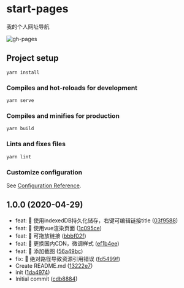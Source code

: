 # start-pages
我的个人网址导航

![gh-pages](https://github.com/zkl2333/start-pages/workflows/gh-pages/badge.svg)

## Project setup
```
yarn install
```

### Compiles and hot-reloads for development
```
yarn serve
```

### Compiles and minifies for production
```
yarn build
```

### Lints and fixes files
```
yarn lint
```

### Customize configuration
See [Configuration Reference](https://cli.vuejs.org/config/).

## 1.0.0 (2020-04-29)

* feat: 🎸 使用indexedDB持久化储存，右键可编辑链接title ([03f9588](https://github.com/zkl2333/start-pages/commit/03f9588))
* feat: 🎸 使用vue渲染页面 ([1c095ce](https://github.com/zkl2333/start-pages/commit/1c095ce))
* feat: 🎸 可拖放链接 ([bbbf02f](https://github.com/zkl2333/start-pages/commit/bbbf02f))
* feat: 🎸 更换国内CDN，微调样式 ([ef1b4ee](https://github.com/zkl2333/start-pages/commit/ef1b4ee))
* feat: 🎸 添加截图 ([56a49bc](https://github.com/zkl2333/start-pages/commit/56a49bc))
* fix: 🐛 绝对路径导致资源引用错误 ([fd5499f](https://github.com/zkl2333/start-pages/commit/fd5499f))
* Create README.md ([13222e7](https://github.com/zkl2333/start-pages/commit/13222e7))
* init ([1da4974](https://github.com/zkl2333/start-pages/commit/1da4974))
* Initial commit ([cdb8884](https://github.com/zkl2333/start-pages/commit/cdb8884))